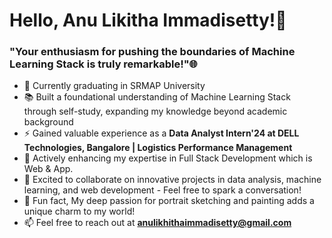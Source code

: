 <h1>Hello, Anu Likitha Immadisetty!👋</h1>
<h3>"Your enthusiasm for pushing the boundaries of Machine Learning Stack is truly remarkable!"🌐</h3>

- 🔭 Currently graduating in SRMAP University
- 📚 Built a foundational understanding of Machine Learning Stack through self-study, expanding my knowledge beyond academic background
- ⚡ Gained valuable experience as a **Data Analyst Intern'24 at DELL Technologies, Bangalore | Logistics Performance Management**
- 🌱 Actively enhancing my expertise in Full Stack Development which is Web & App.
- 🤝 Excited to collaborate on innovative projects in data analysis, machine learning, and web development - Feel free to spark a conversation!
- 🎨 Fun fact, My deep passion for portrait sketching and painting adds a unique charm to my world!
- 📫 Feel free to reach out at **anulikhithaimmadisetty@gmail.com**

